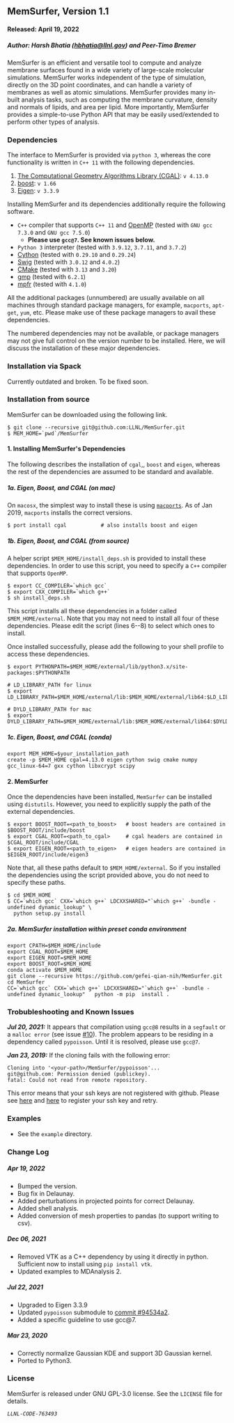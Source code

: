 ## MemSurfer, Version 1.1
#### Released: April 19, 2022

##### Author: Harsh Bhatia (hbhatia@llnl.gov) and Peer-Timo Bremer

MemSurfer is an efficient and versatile tool to compute and analyze membrane
surfaces found in a wide variety of large-scale molecular simulations.
MemSurfer works independent of the type of simulation, directly on the 3D point
coordinates, and can handle a variety of membranes as well as atomic
simulations. MemSurfer provides many in-built analysis tasks, such as computing
the membrane curvature, density and normals of lipids, and area per lipid. More
importantly, MemSurfer provides a simple-to-use Python API that may be easily
used/extended to perform other types of analysis.

### Dependencies

The interface to MemSurfer is provided via `python 3`, whereas the core
functionality is written in `C++ 11` with the following dependencies.
  1. [The Computational Geometry Algorithms Library (CGAL)](https://www.cgal.org/ "CGAL"): `v 4.13.0`
  2. [boost](https://www.boost.org/): `v 1.66`
  3. [Eigen](http://eigen.tuxfamily.org/index.php): `v 3.3.9`

Installing MemSurfer and its dependencies additionally require the following software.

  - `C++` compiler that supports `C++ 11` and [OpenMP](https://www.openmp.org/)
  (tested with `GNU gcc 7.3.0` and `GNU gcc 7.5.0`)
    - **Please use `gcc@7`. See known issues below.**
  - `Python 3` interpreter (tested with `3.9.12`, `3.7.11`, and `3.7.2`)
  - [Cython](https://cython.org/) (tested with `0.29.10` and  `0.29.24`)
  - [Swig](http://www.swig.org/) (tested with `3.0.12` and `4.0.2`)
  - [CMake](https://cmake.org/) (tested with `3.13` and `3.20`)
  - [gmp](https://gmplib.org/) (tested with `6.2.1`)
  - [mpfr](https://www.mpfr.org/) (tested with `4.1.0`)

All the additional packages (unnumbered) are usually available on all machines
through standard package managers, for example, `macports`, `apt-get`, `yum`, etc.
Please make use of these package managers to avail these dependencies.

The numbered dependencies may not be available, or package managers may not
give full control on the version number to be installed. Here, we will discuss
the installation of these major dependencies.


### Installation via Spack

Currently outdated and broken. To be fixed soon.
<!-- MemSurfer is available via [spack](https://spack.io) -- a package manager for HPC. Please
download spack (see instructions provded by `spack`). Once installed,
please do the following
```
$ spack install memsurfer@1.0.1 ^python@3.7.3 %gcc@7.3.0
``` -->


### Installation from source

MemSurfer can be downloaded using the following link.
```
$ git clone --recursive git@github.com:LLNL/MemSurfer.git
$ MEM_HOME=`pwd`/MemSurfer
```

#### 1. Installing MemSurfer's Dependencies

The following describes the installation of `cgal`,, `boost` and `eigen`,
whereas the rest of the dependencies are assumed to be standard and available.


##### 1a. Eigen, Boost, and CGAL (on mac)
On `macosx`, the simplest way to install these is using [`macports`](macports.org).
As of Jan 2019, `macports` installs the correct versions.
```
$ port install cgal           # also installs boost and eigen
```

##### 1b. Eigen, Boost, and CGAL (from source)

A helper script `$MEM_HOME/install_deps.sh` is provided to install these dependencies.
In order to use this script, you need to specify a `C++` compiler that supports `OpenMP`.

```
$ export CC_COMPILER=`which gcc`
$ export CXX_COMPILER=`which g++`
$ sh install_deps.sh
```

This script installs all these dependencies in a folder called `$MEM_HOME/external`.
Note that you may not need to install all four of these dependencies. Please
edit the script (lines 6--8) to select which ones to install.

Once installed successfully, please add the following to your shell profile to
access these dependencies.
```
$ export PYTHONPATH=$MEM_HOME/external/lib/python3.x/site-packages:$PYTHONPATH

# LD_LIBRARY_PATH for linux
$ export LD_LIBRARY_PATH=$MEM_HOME/external/lib:$MEM_HOME/external/lib64:$LD_LIBRARY_PATH

# DYLD_LIBRARY_PATH for mac
$ export DYLD_LIBRARY_PATH=$MEM_HOME/external/lib:$MEM_HOME/external/lib64:$DYLD_LIBRARY_PATH
```

##### 1c. Eigen, Boost, and CGAL (conda)
```
export MEM_HOME=$your_installation_path
create -p $MEM_HOME cgal=4.13.0 eigen cython swig cmake numpy gcc_linux-64=7 gxx cython libxcrypt scipy
```

#### 2. MemSurfer

Once the dependencies have been installed, `MemSurfer` can be installed
using `distutils`. However, you need to explicitly supply the path of the external
dependencies.
```
$ export BOOST_ROOT=<path_to_boost>   # boost headers are contained in $BOOST_ROOT/include/boost
$ export CGAL_ROOT=<path_to_cgal>     # cgal headers are contained in $CGAL_ROOT/include/CGAL
$ export EIGEN_ROOT=<path_to_eigen>   # eigen headers are contained in $EIGEN_ROOT/include/eigen3
```
Note that, all these paths default to `$MEM_HOME/external`. So if you installed
the dependencies using the script provided above, you do not need to specify these
paths.

```
$ cd $MEM_HOME
$ CC=`which gcc` CXX=`which g++` LDCXXSHARED="`which g++` -bundle -undefined dynamic_lookup" \
  python setup.py install
```

##### 2a. MemSurfer installation within preset conda environment

```
export CPATH=$MEM_HOME/include
export CGAL_ROOT=$MEM_HOME
export EIGEN_ROOT=$MEM_HOME
export BOOST_ROOT=$MEM_HOME
conda activate $MEM_HOME
git clone --recursive https://github.com/gefei-qian-nih/MemSurfer.git
cd MemSurfer
CC=`which gcc` CXX=`which g++` LDCXXSHARED="`which g++` -bundle -undefined dynamic_lookup"   python -m pip  install .
```

### Trobubleshooting and Known Issues

***Jul 20, 2021:*** It appears that compilation using `gcc@8` results in a `segfault` or
a `malloc error` (see issue [#10](https://github.com/LLNL/MemSurfer/issues/10)).
The problem appears to be residing in a dependency called `pypoisson`. Until
it is resolved, please use `gcc@7`.

***Jan 23, 2019:*** If the cloning fails with the following error:
```
Cloning into '<your-path>/MemSurfer/pypoisson'...
git@github.com: Permission denied (publickey).
fatal: Could not read from remote repository.
```
This error means that your ssh keys are not registered with github. Please see
[here](https://help.github.com/en/articles/connecting-to-github-with-ssh) and
[here](https://help.github.com/en/articles/adding-a-new-ssh-key-to-your-github-account)
to register your ssh key and retry.


### Examples

* See the `example` directory.

### Change Log

##### Apr 19, 2022

* Bumped the version.
* Bug fix in Delaunay.
* Added perturbations in projected points for correct Delaunay.
* Added shell analysis.
* Added conversion of mesh properties to pandas (to support writing to csv).

##### Dec 06, 2021

* Removed VTK as a C++ dependency by using it directly in python. Sufficient now
 to install using `pip install vtk`.
* Updated examples to MDAnalysis 2.

##### Jul 22, 2021

* Upgraded to Eigen 3.3.9
* Updated `pypoisson` submodule to [commit #94534a2](https://github.com/mmolero/pypoisson/commit/94534a28e063b2d0ab8b8239e4ad0034c3613ec8).
* Added a specific guideline to use gcc@7.

##### Mar 23, 2020

* Correctly normalize Gaussian KDE and support 3D Gaussian kernel.
* Ported to Python3.


### License

MemSurfer is released under GNU GPL-3.0 license. See the `LICENSE` file for details.

*`LLNL-CODE-763493`*
